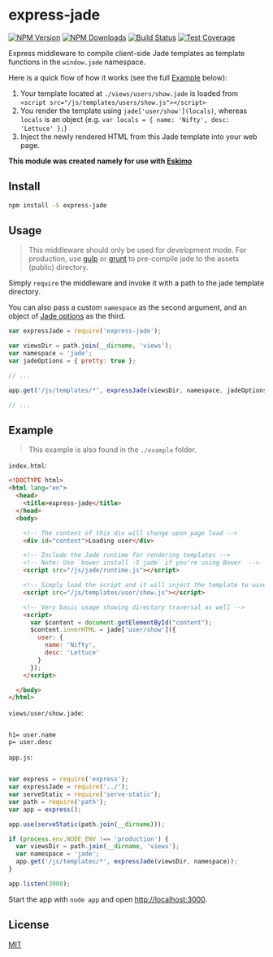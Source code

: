 
# express-jade

[![NPM Version][npm-image]][npm-url]
[![NPM Downloads][downloads-image]][downloads-url]
[![Build Status][travis-image]][travis-url]
[![Test Coverage][coveralls-image]][coveralls-url]

Express middleware to compile client-side Jade templates as template functions in the `window.jade` namespace.

Here is a quick flow of how it works (see the full [Example](#example) below):

1. Your template located at `./views/users/show.jade` is loaded from `<script src="/js/templates/users/show.js"></script>`
2. You render the template using `jade['user/show'](locals)`, whereas `locals` is an object (e.g. `var locals = { name: 'Nifty', desc: 'Lettuce' };`)
3. Inject the newly rendered HTML from this Jade template into your web page.

**This module was created namely for use with [Eskimo](http://eskimo.io)**


## Install

```bash
npm install -S express-jade
```


## Usage

> This middleware should only be used for development mode.
> For production, use [gulp][gulp] or [grunt][grunt] to pre-compile jade to the assets (public) directory.

Simply `require` the middleware and invoke it with a path to the jade template directory.

You can also pass a custom `namespace` as the second argument, and an object of [Jade options][jade-options] as the third.

```js
var expressJade = require('express-jade');

var viewsDir = path.join(__dirname, 'views');
var namespace = 'jade';
var jadeOptions = { pretty: true };

// ...

app.get('/js/templates/*', expressJade(viewsDir, namespace, jadeOptions));

// ...
```


## Example

> This example is also found in the `./example` folder.

`index.html`:

```html
<!DOCTYPE html>
<html lang="en">
  <head>
    <title>express-jade</title>
  </head>
  <body>

    <!-- The content of this div will change upon page load -->
    <div id="content">Loading user</div>

    <!-- Include the Jade runtime for rendering templates -->
    <!-- Note: Use `bower install -S jade` if you're using Bower  -->
    <script src="/js/jade/runtime.js"></script>

    <!-- Simply load the script and it will inject the template to window namespace -->
    <script src="/js/templates/user/show.js"></script>

    <!-- Very basic usage showing directory traversal as well -->
    <script>
      var $content = document.getElementById("content");
      $content.innerHTML = jade['user/show']({
        user: {
          name: 'Nifty',
          desc: 'Lettuce'
        }
      });
    </script>

  </body>
</html>
```

`views/user/show.jade`:

```jade

h1= user.name
p= user.desc
```

`app.js`:

```js

var express = require('express');
var expressJade = require('../');
var serveStatic = require('serve-static');
var path = require('path');
var app = express();

app.use(serveStatic(path.join(__dirname)));

if (process.env.NODE_ENV !== 'production') {
  var viewsDir = path.join(__dirname, 'views');
  var namespace = 'jade';
  app.get('/js/templates/*', expressJade(viewsDir, namespace));
}

app.listen(3000);
```

Start the app with `node app` and open <http://localhost:3000>.


## License

[MIT](LICENSE)

[npm-image]: https://img.shields.io/npm/v/express-jade.svg?style=flat
[npm-url]: https://npmjs.org/package/express-jade
[travis-image]: https://img.shields.io/travis/niftylettuce/express-jade.svg?style=flat
[travis-url]: https://travis-ci.org/niftylettuce/express-jade
[coveralls-image]: https://img.shields.io/coveralls/niftylettuce/express-jade.svg?style=flat
[coveralls-url]: https://coveralls.io/r/niftylettuce/express-jade?branch=master
[downloads-image]: http://img.shields.io/npm/dm/express-jade.svg?style=flat
[downloads-url]: https://npmjs.org/package/express-jade
[gulp]: http://gulpjs.com/
[grunt]: http://gruntjs.com/
[jade-options]: http://jade-lang.com/api/
